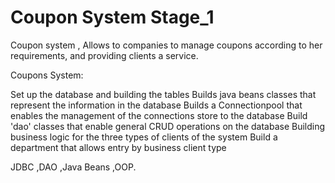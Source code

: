 # Coupon System Stage_1
 Coupon system , Allows to companies to manage coupons according to her requirements, and providing clients a service.



Coupons System:

Set up the database and building the tables
Builds java beans classes that represent the information in the database
Builds a Connectionpool that enables the management of the connections store to the database
Build 'dao' classes that enable general CRUD operations on the database
Building business logic for the three types of clients of the system
Build a department that allows entry by business client type

JDBC ,DAO ,Java Beans ,OOP.
